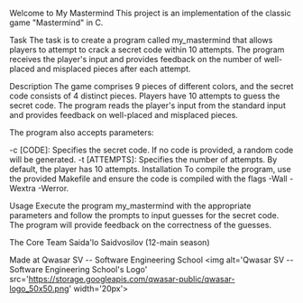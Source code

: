 Welcome to My Mastermind
This project is an implementation of the classic game "Mastermind" in C.

Task
The task is to create a program called my_mastermind that allows players to attempt to crack a secret code within 10 attempts. The program receives the player's input and provides feedback on the number of well-placed and misplaced pieces after each attempt.

Description
The game comprises 9 pieces of different colors, and the secret code consists of 4 distinct pieces. Players have 10 attempts to guess the secret code. The program reads the player's input from the standard input and provides feedback on well-placed and misplaced pieces.

The program also accepts parameters:

-c [CODE]: Specifies the secret code. If no code is provided, a random code will be generated.
-t [ATTEMPTS]: Specifies the number of attempts. By default, the player has 10 attempts.
Installation
To compile the program, use the provided Makefile and ensure the code is compiled with the flags -Wall -Wextra -Werror.

Usage
Execute the program my_mastermind with the appropriate parameters and follow the prompts to input guesses for the secret code. The program will provide feedback on the correctness of the guesses.

The Core Team
Saida'lo Saidvosilov (12-main season)

Made at Qwasar SV -- Software Engineering School <img alt='Qwasar SV -- Software Engineering School's Logo' src='https://storage.googleapis.com/qwasar-public/qwasar-logo_50x50.png' width='20px'>
